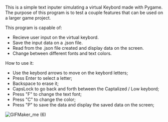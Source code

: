 This is a simple text inputer simulating a virtual Keybord made with Pygame. The purpose of this program is to test a couple features that can be used on a larger game project.

This program is capable of:
  -  Recieve user input on the virtual keybord.
  -  Save the input data on a .json file.
  -  Read from the .json file created and display data on the screen.
  -  Change between different fonts and text colors.

How to use it:

- Use the keybord arrows to move on the keybord letters;
- Press Enter to select a letter;
- Backspace to erase it;
- CapsLock to go back and forth between the Captalized / Low keybord;
- Press "F" to change the text font;
- Press "C" to change the color;
- Press "P" to save the data and display the saved data on the screen;
  
![GIFMaker_me (6)](https://github.com/user-attachments/assets/a0629eb2-2fcb-4946-a37a-0d10544bb4cb)






